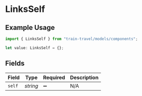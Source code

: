 # LinksSelf

## Example Usage

```typescript
import { LinksSelf } from "train-travel/models/components";

let value: LinksSelf = {};
```

## Fields

| Field              | Type               | Required           | Description        |
| ------------------ | ------------------ | ------------------ | ------------------ |
| `self`             | *string*           | :heavy_minus_sign: | N/A                |